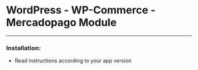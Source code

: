 # WordPress - WP-Commerce - Mercadopago Module
---

### Installation:

* Read instructions according to your app version

